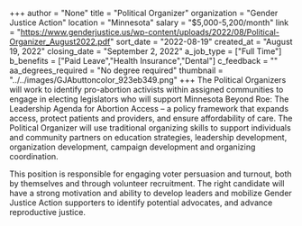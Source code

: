 +++
author = "None"
title = "Political Organizer"
organization = "Gender Justice Action"
location = "Minnesota"
salary = "$5,000-5,200/month"
link = "https://www.genderjustice.us/wp-content/uploads/2022/08/Political-Organizer_August2022.pdf"
sort_date = "2022-08-19"
created_at = "August 19, 2022"
closing_date = "September 2, 2022"
a_job_type = ["Full Time"]
b_benefits = ["Paid Leave","Health Insurance","Dental"]
c_feedback = ""
aa_degrees_required = "No degree required"
thumbnail = "../../images/GJAbuttoncolor_923eb349.png"
+++
The Political Organizers will work to identify pro-abortion activists within assigned communities to engage in electing legislators who will support Minnesota Beyond Roe: The Leadership Agenda for Abortion Access – a policy framework that expands access, protect patients and providers, and ensure affordability of care. The Political Organizer will use traditional organizing skills to support individuals and community partners on education strategies, leadership development, organization development, campaign development and organizing coordination. 

 This position is responsible for engaging voter persuasion and turnout, both by themselves and through volunteer recruitment. The right candidate will have a strong motivation and ability to develop leaders and mobilize Gender Justice Action supporters to identify potential advocates, and advance reproductive justice.